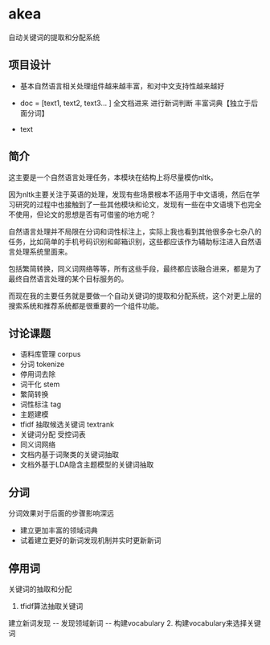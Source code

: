 # akea
自动关键词的提取和分配系统



## 项目设计
- 基本自然语言相关处理组件越来越丰富，和对中文支持性越来越好

- doc = [text1, text2, text3... ] 全文档进来 进行新词判断 丰富词典【独立于后面分词】

- text 




## 简介
这主要是一个自然语言处理任务，本模块在结构上将尽量模仿nltk。

因为nltk主要关注于英语的处理，发现有些场景根本不适用于中文语境，然后在学习研究的过程中也接触到了一些其他模块和论文，发现有一些在中文语境下也完全不使用，但论文的思想是否有可借鉴的地方呢？

自然语言处理并不局限在分词和词性标注上，实际上我也看到其他很多杂七杂八的任务，比如简单的手机号码识别和邮箱识别，这些都应该作为辅助标注进入自然语言处理系统里面来。

包括繁简转换，同义词网络等等，所有这些手段，最终都应该融合进来，都是为了最终自然语言处理的某个目标服务的。

而现在我的主要任务就是要做一个自动关键词的提取和分配系统，这个对更上层的搜索系统和推荐系统都是很重要的一个组件功能。




## 讨论课题
- 语料库管理 corpus
- 分词 tokenize 
- 停用词去除 
- 词干化 stem 
- 繁简转换 
- 词性标注 tag
- 主题建模
- tfidf 抽取候选关键词 textrank 
- 关键词分配 受控词表 
- 同义词网络
- 文档内基于词聚类的关键词抽取
- 文档外基于LDA隐含主题模型的关键词抽取


## 分词
分词效果对于后面的步骤影响深远

- 建立更加丰富的领域词典
- 试着建立更好的新词发现机制并实时更新新词


## 停用词
关键词的抽取和分配

1. tfidf算法抽取关键词

建立新词发现 -- 发现领域新词 -- 构建vocabulary
2. 构建vocabulary来选择关键词

